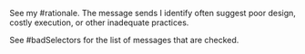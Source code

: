 See my #rationale. The message sends I identify often suggest poor design, costly execution, or other inadequate practices.See #badSelectors for the list of messages that are checked.